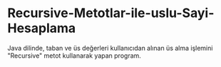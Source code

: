 # Recursive-Metotlar-ile-uslu-Sayi-Hesaplama
Java dilinde, taban ve üs değerleri kullanıcıdan alınan üs alma işlemini "Recursive" metot kullanarak yapan program.
